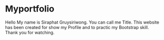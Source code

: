 # Myportfolio
Hello My name is Siraphat Gruysiriwong.
You can call me Title.
This website has been created for show my Profile and to practic my Bootstrap skill.
Thank you for watching.

